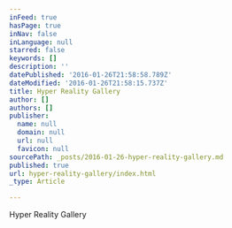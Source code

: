 ```yaml
---
inFeed: true
hasPage: true
inNav: false
inLanguage: null
starred: false
keywords: []
description: ''
datePublished: '2016-01-26T21:58:58.789Z'
dateModified: '2016-01-26T21:58:15.737Z'
title: Hyper Reality Gallery
author: []
authors: []
publisher:
  name: null
  domain: null
  url: null
  favicon: null
sourcePath: _posts/2016-01-26-hyper-reality-gallery.md
published: true
url: hyper-reality-gallery/index.html
_type: Article

---
```

Hyper Reality Gallery
